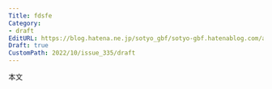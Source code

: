 ```yaml
---
Title: fdsfe
Category:
- draft
EditURL: https://blog.hatena.ne.jp/sotyo_gbf/sotyo-gbf.hatenablog.com/atom/entry/4207112889924330174
Draft: true
CustomPath: 2022/10/issue_335/draft
---
```


本文
